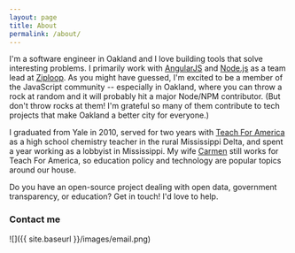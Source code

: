 ```yaml
---
layout: page
title: About
permalink: /about/
---
```


I'm a software engineer in Oakland and I love building tools that solve interesting problems. I primarily work with [AngularJS](https://angularjs.org/) and [Node.js](http://nodejs.org/) as a team lead at [Ziploop](https://www.ziploop.com). As you might have guessed, I'm excited to be a member of the JavaScript community -- especially in Oakland, where you can throw a rock at random and it will probably hit a major Node/NPM contributor. (But don't throw rocks at them! I'm grateful so many of them contribute to tech projects that make Oakland a better city for everyone.)

I graduated from Yale in 2010, served for two years with [Teach For America](http://www.teachforamerica.org/) as a high school chemistry teacher in the rural Mississippi Delta, and spent a year working as a lobbyist in Mississippi. My wife [Carmen](http://www.linkedin.com/in/carmenmarielee) still works for Teach For America, so education policy and technology are popular topics around our house.

Do you have an open-source project dealing with open data, government transparency, or education? Get in touch! I'd love to help.

### Contact me

![]({{ site.baseurl }}/images/email.png)